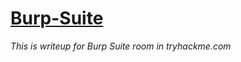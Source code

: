 # [Burp-Suite](https://tryhackme.com/room/rpburpsuite)

*This is writeup for Burp Suite room in tryhackme.com*

